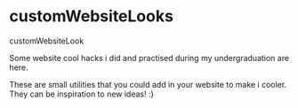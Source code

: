 # customWebsiteLooks
customWebsiteLook

Some website cool hacks i did and practised during my undergraduation are here.

These are small utilities that you could add in your website to make i cooler. They can be inspiration to new ideas! :)
